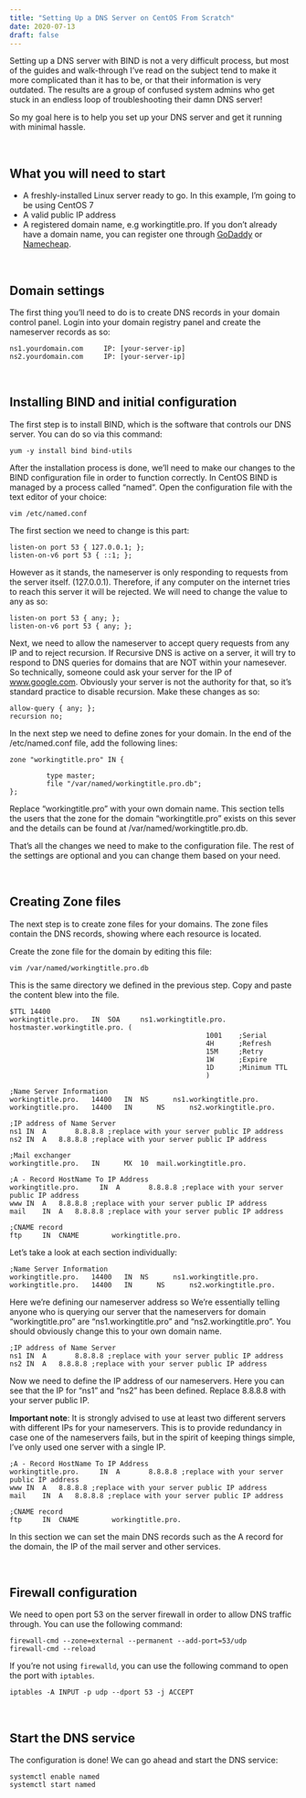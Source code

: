 ```yaml
---
title: "Setting Up a DNS Server on CentOS From Scratch"
date: 2020-07-13
draft: false
---
```


Setting up a DNS server with BIND is not a very difficult process, but most of the guides and walk-through I’ve read on the subject tend to make it more complicated than it has to be, or that their information is very outdated. The results are a group of confused system admins who get stuck in an endless loop of troubleshooting their damn DNS server!

So my goal here is to help you set up your DNS server and get it running with minimal hassle.

<br>

## What you will need to start

<ul>
<li>A freshly-installed Linux server ready to go. In this example, I’m going to be using CentOS 7</li>
<li>A valid public IP address</li>
<li>A registered domain name, e.g workingtitle.pro. If you don’t already have a domain name, you can register one through <a href="https://www.godaddy.com/it-it">GoDaddy</a> or <a href="https://www.namecheap.com/">Namecheap</a>.</li>
</ul>

<br>

## Domain settings
The first thing you’ll need to do is to create DNS records in your domain control panel. Login into your domain registry panel and create the nameserver records as so:
```
ns1.yourdomain.com     IP: [your-server-ip]
ns2.yourdomain.com     IP: [your-server-ip]
```
<br>

## Installing BIND and initial configuration

The first step is to install BIND, which is the software that controls our DNS server. You can do so via this command:
```
yum -y install bind bind-utils
```

After the installation process is done, we’ll need to make our changes to the BIND configuration file in order to function correctly. In CentOS BIND is managed by a process called “named“. Open the configuration file with the text editor of your choice:
```
vim /etc/named.conf
```
The first section we need to change is this part:
```
listen-on port 53 { 127.0.0.1; };
listen-on-v6 port 53 { ::1; };
```
However as it stands, the nameserver is only responding to requests from the server itself. (127.0.0.1). Therefore, if any computer on the internet tries to reach this server it will be rejected. We will need to change the value to any as so: 
```
listen-on port 53 { any; };
listen-on-v6 port 53 { any; };
```

Next, we need to allow the nameserver to accept query requests from any IP and to reject recursion. If Recursive DNS is active on a server, it will try to respond to DNS queries for domains that are NOT within your namesever. So technically, someone could ask your server for the IP of www.google.com. Obviously your server is not the authority for that, so it’s standard practice to disable recursion.
Make these changes as so:

```
allow-query { any; };
recursion no;
```

In the next step we need to define zones for your domain. In the end of the /etc/named.conf file, add the following lines:
```
zone "workingtitle.pro" IN {

         type master;
         file "/var/named/workingtitle.pro.db";
};
```

Replace “workingtitle.pro” with your own domain name. This section tells the users that the zone for the domain “workingtitle.pro” exists on this sever and the details can be found at /var/named/workingtitle.pro.db.

That’s all the changes we need to make to the configuration file. The rest of the settings are optional and you can change them based on your need.

<br>

## Creating Zone files

The next step is to create zone files for your domains. The zone files contain the DNS records, showing where each resource is located.

Create the zone file for the domain by editing this file:
```
vim /var/named/workingtitle.pro.db
```

This is the same directory we defined in the previous step. Copy and paste the content blew into the file.
```
$TTL 14400
workingtitle.pro.   IN  SOA     ns1.workingtitle.pro. hostmaster.workingtitle.pro. (
                                                1001    ;Serial
                                                4H      ;Refresh
                                                15M     ;Retry
                                                1W      ;Expire
                                                1D      ;Minimum TTL
                                                )

;Name Server Information
workingtitle.pro.	14400	IN	NS      ns1.workingtitle.pro.
workingtitle.pro.	14400	IN      NS      ns2.workingtitle.pro.

;IP address of Name Server
ns1	IN	A       8.8.8.8	;replace with your server public IP address
ns2	IN	A	8.8.8.8	;replace with your server public IP address

;Mail exchanger
workingtitle.pro.	IN  	MX 	10	mail.workingtitle.pro.

;A - Record HostName To IP Address
workingtitle.pro.     IN  A       8.8.8.8 ;replace with your server public IP address
www	IN	A	8.8.8.8	;replace with your server public IP address
mail	IN	A	8.8.8.8	;replace with your server public IP address

;CNAME record
ftp     IN	CNAME        workingtitle.pro.
```

Let’s take a look at each section individually:

```
;Name Server Information
workingtitle.pro.	14400	IN	NS      ns1.workingtitle.pro.
workingtitle.pro.	14400	IN      NS      ns2.workingtitle.pro.
```

Here we’re defining our nameserver address so We’re essentially telling anyone who is querying our server that the nameservers for domain “workingtitle.pro” are “ns1.workingtitle.pro” and “ns2.workingtitle.pro”. You should obviously change this to your own domain name.

```
;IP address of Name Server
ns1	IN	A       8.8.8.8	;replace with your server public IP address
ns2	IN	A	8.8.8.8	;replace with your server public IP address
```
Now we need to define the IP address of our nameservers. Here you can see that the IP for “ns1” and “ns2” has been defined. Replace 8.8.8.8 with your server public IP.

<b>Important note</b>: It is strongly advised to use at least two different servers with different IPs for your nameservers. This is to provide redundancy in case one of the nameservers fails, but in the spirit of keeping things simple, I’ve only used one server with a single IP.
```
;A - Record HostName To IP Address
workingtitle.pro.     IN  A       8.8.8.8 ;replace with your server public IP address
www	IN	A	8.8.8.8	;replace with your server public IP address
mail	IN	A	8.8.8.8	;replace with your server public IP address

;CNAME record
ftp     IN	CNAME        workingtitle.pro.
```
In this section we can set the main DNS records such as the A record for the domain, the IP of the mail server and other services.

<br>

## Firewall configuration

We need to open port 53 on the server firewall in order to allow DNS traffic through. You can use the following command:
```
firewall-cmd --zone=external --permanent --add-port=53/udp
firewall-cmd --reload
```
If you’re not using <code>firewalld</code>, you can use the following command to open the port with <code>iptables</code>.
```
iptables -A INPUT -p udp --dport 53 -j ACCEPT
```
<br>

## Start the DNS service

The configuration is done! We can go ahead and start the DNS service:
```
systemctl enable named
systemctl start named
```